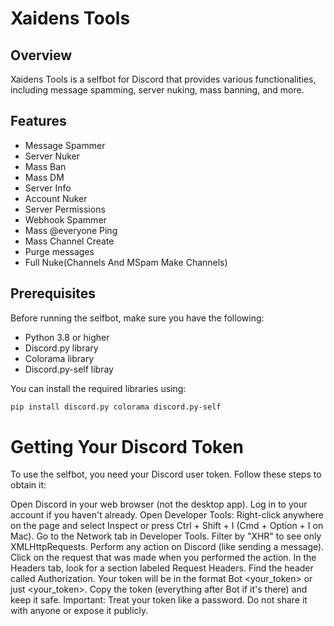 # Xaidens Tools

## Overview

Xaidens Tools is a selfbot for Discord that provides various functionalities, including message spamming, server nuking, mass banning, and more.

## Features

- Message Spammer
- Server Nuker
- Mass Ban
- Mass DM
- Server Info
- Account Nuker
- Server Permissions
- Webhook Spammer
- Mass @everyone Ping
- Mass Channel Create
- Purge messages
- Full Nuke(Channels And MSpam Make Channels)

## Prerequisites

Before running the selfbot, make sure you have the following:

- Python 3.8 or higher
- Discord.py library
- Colorama library
- Discord.py-self libray

You can install the required libraries using:

```bash
pip install discord.py colorama discord.py-self
```


# Getting Your Discord Token
To use the selfbot, you need your Discord user token. Follow these steps to obtain it:

Open Discord in your web browser (not the desktop app).
Log in to your account if you haven't already.
Open Developer Tools:
Right-click anywhere on the page and select Inspect or press Ctrl + Shift + I (Cmd + Option + I on Mac).
Go to the Network tab in Developer Tools.
Filter by "XHR" to see only XMLHttpRequests.
Perform any action on Discord (like sending a message).
Click on the request that was made when you performed the action.
In the Headers tab, look for a section labeled Request Headers.
Find the header called Authorization. Your token will be in the format Bot <your_token> or just <your_token>.
Copy the token (everything after Bot if it's there) and keep it safe.
Important: Treat your token like a password. Do not share it with anyone or expose it publicly.
